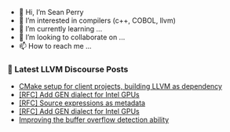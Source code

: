 - 👋 Hi, I’m Sean Perry
- 👀 I’m interested in compilers (c++, COBOL, llvm)
- 🌱 I’m currently learning ...
- 💞️ I’m looking to collaborate on ...
- 📫 How to reach me ...

<!---
s66perry/s66perry is a ✨ special ✨ repository because its `README.md` (this file) appears on your GitHub profile.
You can click the Preview link to take a look at your changes.
--->
### 📕 Latest LLVM Discourse Posts

<!-- DISCOURSE-LLVM:START -->
- [CMake setup for client projects, building LLVM as dependency](https://discourse.llvm.org/t/cmake-setup-for-client-projects-building-llvm-as-dependency/77136#post_7)
- [[RFC] Add GEN dialect for Intel GPUs](https://discourse.llvm.org/t/rfc-add-gen-dialect-for-intel-gpus/76753?page=2#post_35)
- [[RFC] Source expressions as metadata](https://discourse.llvm.org/t/rfc-source-expressions-as-metadata/77160#post_4)
- [[RFC] Add GEN dialect for Intel GPUs](https://discourse.llvm.org/t/rfc-add-gen-dialect-for-intel-gpus/76753?page=2#post_34)
- [Improving the buffer overflow detection ability](https://discourse.llvm.org/t/improving-the-buffer-overflow-detection-ability/77086#post_7)
<!-- DISCOURSE-LLVM:END -->
